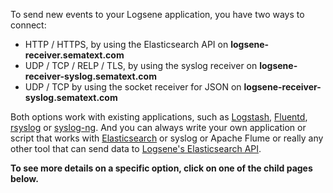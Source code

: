 To send new events to your Logsene application, you have two ways to
connect:

  - HTTP / HTTPS, by using the Elasticsearch API on
    **logsene-receiver.sematext.com**
  - UDP / TCP / RELP / TLS, by using the syslog receiver on
    **logsene-receiver-syslog.sematext.com**
  - UDP / TCP by using the socket receiver for JSON
    on **logsene-receiver-syslog.sematext.com**

Both options work with existing applications, such as
[Logstash](Logstash_6520860.html),
[Fluentd](https://github.com/uken/fluent-plugin-elasticsearch),
[rsyslog](rsyslog_23855111.html) or
[syslog-ng](syslog-ng_23855119.html). And you can always write your own
application or script that works with
[Elasticsearch](Index-Events-via-Elasticsearch-API_6520850.html) or
syslog or Apache Flume or really any other tool that can send data to
[Logsene's Elasticsearch
API](Index-Events-via-Elasticsearch-API_6520850.html).

**To see more details on a specific option, click on one of the child
pages below.**

